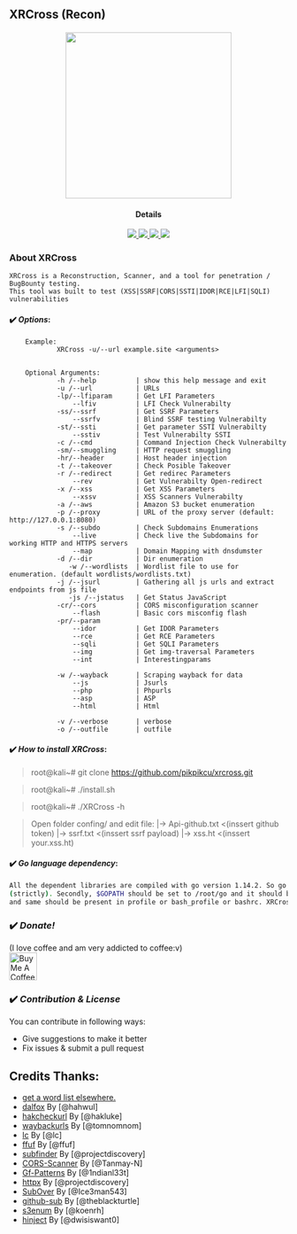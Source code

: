 ## XRCross (Recon)

<h4 align="center"><img src="https://raw.githubusercontent.com/pikpikcu/xrcross/master/img/logo.png" width="300px" height="300px">

</a>
<h4 align="center">Details</h4>                
<p align="center">
  </a>
  <a href="https://ru.m.wikipedia.org/wiki/bash">
    <img src="https://img.shields.io/badge/language-bash-green.svg">
 </a>
  <a href="https://t.me/WongNdes0">
   <img src="https://img.shields.io/badge/telegram--blue.svg">
   </a>
  <a href="https://github.com/pikpikcu/xrcross">
    <img src="https://img.shields.io/badge/version-V1.6.8[Beta]-green.svg">
 </a>
   <a href="https://github.com/pikpikcu/xrcross/blob/master/LICENSE">
   <img src="https://img.shields.io/badge/LICENSE-red.svg">
   </a>
 </a>
</p>


### About XRCross 

    XRCross is a Reconstruction, Scanner, and a tool for penetration / BugBounty testing. 
    This tool was built to test (XSS|SSRF|CORS|SSTI|IDOR|RCE|LFI|SQLI) vulnerabilities 

#### ✔️ ***Options***:
>   
        Example: 
                XRCross -u/--url example.site <arguments>
                
        
        Optional Arguments:
                -h /--help          | show this help message and exit
                -u /--url           | URLs
                -lp/--lfiparam      | Get LFI Parameters       
                    --lfiv          | LFI Check Vulnerabilty
                -ss/--ssrf          | Get SSRF Parameters 
                    --ssrfv         | Blind SSRF testing Vulnerabilty
                -st/--ssti          | Get parameter SSTI Vulnerabilty  
                    --sstiv         | Test Vulnerabilty SSTI
                -c /--cmd           | Command Injection Check Vulnerabilty
                -sm/--smuggling     | HTTP request smuggling 
                -hr/--header        | Host header injection 
                -t /--takeover      | Check Posible Takeover
                -r /--redirect      | Get redirec Parameters
                    --rev           | Get Vulnerabilty Open-redirect
                -x /--xss           | Get XSS Parameters        
                    --xssv          | XSS Scanners Vulnerabilty
                -a /--aws           | Amazon S3 bucket enumeration
                -p /--proxy         | URL of the proxy server (default: http://127.0.0.1:8080)
                -s /--subdo         | Check Subdomains Enumerations
                    --live          | Check live the Subdomains for working HTTP and HTTPS servers
                    --map           | Domain Mapping with dnsdumster
                -d /--dir           | Dir enumeration
                   -w /--wordlists  | Wordlist file to use for enumeration. (default wordlists/wordlists.txt)
                -j /--jsurl         | Gathering all js urls and extract endpoints from js file
                   -js /--jstatus   | Get Status JavaScript 
                -cr/--cors          | CORS misconfiguration scanner
                    --flash         | Basic cors misconfig flash
                -pr/--param        
                    --idor          | Get IDOR Parameters
                    --rce           | Get RCE Parameters
                    --sqli          | Get SQLI Parameters
                    --img           | Get img-traversal Parameters
                    --int           | Interestingparams
                     
                -w /--wayback       | Scraping wayback for data
                    --js            | Jsurls 
                    --php           | Phpurls
                    --asp           | ASP
                    --html          | Html

                -v /--verbose       | verbose
                -o /--outfile       | outfile    


#### ✔️ ***How to install XRCross***:

> root@kali~# git clone https://github.com/pikpikcu/xrcross.git

> root@kali~# ./install.sh

> root@kali~# ./XRCross -h

> Open folder confing/ and edit file:
      |-> Api-github.txt <(inssert github token)
      |-> ssrf.txt <(inssert ssrf payload)
      |-> xss.ht <(inssert your.xss.ht)

#### ✔️ ***Go language dependency***:

```bash
All the dependent libraries are compiled with go version 1.14.2. So go version 1.14.2 should be installed
(strictly). Secondly, $GOPATH should be set to /root/go and it should be exported to PATH using "export PATH=$PATH:$GOROOT/bin/:$GOPATH/bin" 
and same should be present in profile or bash_profile or bashrc. XRCross checks for all the go dependencies under ~/go/bin.
```

### ✔️ ***Donate!***

(I love coffee and am very addicted to coffee:v)
<br><a href="https://www.buymeacoffee.com/pikpikcu"><img src="https://cdn.buymeacoffee.com/buttons/default-black.png" alt="Buy Me A Coffee" height="50px"></a>

### ✔️ ***Contribution & License***

You can contribute in following ways:
  - Give suggestions to make it better
  - Fix issues & submit a pull request

 Credits Thanks:
------------

* [get a word list elsewhere.](https://github.com/bitquark/dnspop/tree/master/results)
* [dalfox](https://github.com/hahwul/dalfox) By [@hahwul]
* [hakcheckurl](https://github.com/hakluke/hakcheckurl) By [@hakluke]
* [waybackurls](https://github.com/tomnomnom/waybackurls) By [@tomnomnom]
* [lc](https://github.com/lc/gau) By [@lc]
* [ffuf](https://github.com/ffuf/ffuf) By [@ffuf]
* [subfinder](https://github.com/projectdiscovery/subfinder) By [@projectdiscovery]
* [CORS-Scanner](https://github.com/Tanmay-N/CORS-Scanner) By [@Tanmay-N]
* [Gf-Patterns](https://github.com/1ndianl33t/Gf-Patterns) By [@1ndianl33t]
* [httpx](https://github.com/projectdiscovery/httpx) By [@projectdiscovery]
* [SubOver](https://github.com/Ice3man543/SubOver) By [@Ice3man543]
* [github-sub](github.com/theblackturtle/github-subs) By [@theblackturtle]
* [s3enum](https://github.com/koenrh/s3enum) By [@koenrh]
* [hinject](https://github.com/dwisiswant0) By [@dwisiswant0]
